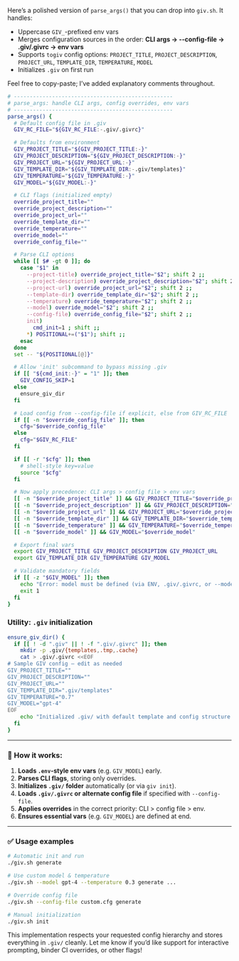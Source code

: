 Here’s a polished version of `parse_args()` that you can drop into `giv.sh`. It handles:

* Uppercase `GIV_`-prefixed env vars
* Merges configuration sources in the order: **CLI args → --config-file → .giv/.givrc → env vars**
* Supports `togiv` config options: `PROJECT_TITLE`, `PROJECT_DESCRIPTION`, `PROJECT_URL`, `TEMPLATE_DIR`, `TEMPERATURE`, `MODEL`
* Initializes `.giv` on first run

Feel free to copy-paste; I’ve added explanatory comments throughout.

```bash
# --------------------------------------------------
# parse_args: handle CLI args, config overrides, env vars
# --------------------------------------------------
parse_args() {
  # Default config file in .giv
  GIV_RC_FILE="${GIV_RC_FILE:-.giv/.givrc}"

  # Defaults from environment
  GIV_PROJECT_TITLE="${GIV_PROJECT_TITLE:-}"
  GIV_PROJECT_DESCRIPTION="${GIV_PROJECT_DESCRIPTION:-}"
  GIV_PROJECT_URL="${GIV_PROJECT_URL:-}"
  GIV_TEMPLATE_DIR="${GIV_TEMPLATE_DIR:-.giv/templates}"
  GIV_TEMPERATURE="${GIV_TEMPERATURE:-}"
  GIV_MODEL="${GIV_MODEL:-}"

  # CLI flags (initialized empty)
  override_project_title=""
  override_project_description=""
  override_project_url=""
  override_template_dir=""
  override_temperature=""
  override_model=""
  override_config_file=""

  # Parse CLI options
  while [[ $# -gt 0 ]]; do
    case "$1" in
      --project-title) override_project_title="$2"; shift 2 ;;
      --project-description) override_project_description="$2"; shift 2 ;;
      --project-url) override_project_url="$2"; shift 2 ;;
      --template-dir) override_template_dir="$2"; shift 2 ;;
      --temperature) override_temperature="$2"; shift 2 ;;
      --model) override_model="$2"; shift 2 ;;
      --config-file) override_config_file="$2"; shift 2 ;;
      init)
        cmd_init=1 ; shift ;;
      *) POSITIONAL+=("$1"); shift ;;
    esac
  done
  set -- "${POSITIONAL[@]}"

  # Allow 'init' subcommand to bypass missing .giv
  if [[ "${cmd_init:-}" = "1" ]]; then
    GIV_CONFIG_SKIP=1
  else
    ensure_giv_dir
  fi

  # Load config from --config-file if explicit, else from GIV_RC_FILE
  if [[ -n "$override_config_file" ]]; then
    cfg="$override_config_file"
  else
    cfg="$GIV_RC_FILE"
  fi

  if [[ -r "$cfg" ]]; then
    # shell-style key=value
    source "$cfg"
  fi

  # Now apply precedence: CLI args > config file > env vars
  [[ -n "$override_project_title" ]] && GIV_PROJECT_TITLE="$override_project_title"
  [[ -n "$override_project_description" ]] && GIV_PROJECT_DESCRIPTION="$override_project_description"
  [[ -n "$override_project_url" ]] && GIV_PROJECT_URL="$override_project_url"
  [[ -n "$override_template_dir" ]] && GIV_TEMPLATE_DIR="$override_template_dir"
  [[ -n "$override_temperature" ]] && GIV_TEMPERATURE="$override_temperature"
  [[ -n "$override_model" ]] && GIV_MODEL="$override_model"

  # Export final vars
  export GIV_PROJECT_TITLE GIV_PROJECT_DESCRIPTION GIV_PROJECT_URL
  export GIV_TEMPLATE_DIR GIV_TEMPERATURE GIV_MODEL

  # Validate mandatory fields
  if [[ -z "$GIV_MODEL" ]]; then
    echo "Error: model must be defined (via ENV, .giv/.givrc, or --model)"
    exit 1
  fi
}
```

### Utility: `.giv` initialization

```bash
ensure_giv_dir() {
  if [[ ! -d ".giv" || ! -f ".giv/.givrc" ]]; then
    mkdir -p .giv/{templates,.tmp,.cache}
    cat > .giv/.givrc <<EOF
# Sample GIV config — edit as needed
GIV_PROJECT_TITLE=""
GIV_PROJECT_DESCRIPTION=""
GIV_PROJECT_URL=""
GIV_TEMPLATE_DIR=".giv/templates"
GIV_TEMPERATURE="0.7"
GIV_MODEL="gpt-4"
EOF
    echo "Initialized .giv/ with default template and config structure."
  fi
}
```

---

### 📘 How it works:

1. **Loads `.env`-style env vars** (e.g. `GIV_MODEL`) early.
2. **Parses CLI flags**, storing only overrides.
3. **Initializes `.giv/` folder** automatically (or via `giv init`).
4. **Loads `.giv/.givrc` or alternate config file** if specified with `--config-file`.
5. **Applies overrides** in the correct priority: CLI > config file > env.
6. **Ensures essential vars** (e.g. `GIV_MODEL`) are defined at end.

---

### ✅ Usage examples

```bash
# Automatic init and run
./giv.sh generate

# Use custom model & temperature
./giv.sh --model gpt-4 --temperature 0.3 generate ...

# Override config file
./giv.sh --config-file custom.cfg generate

# Manual initialization
./giv.sh init
```

This implementation respects your requested config hierarchy and stores everything in `.giv/` cleanly. Let me know if you’d like support for interactive prompting, binder CI overrides, or other flags!
